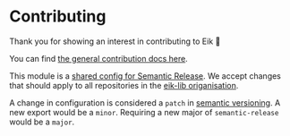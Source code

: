 # Contributing

Thank you for showing an interest in contributing to Eik 🧡

You can find [the general contribution docs here](https://github.com/eik-lib/.github/blob/main/CONTRIBUTING.md).

This module is a [shared config for Semantic Release](https://semantic-release.gitbook.io/semantic-release/usage/shareable-configurations). We accept changes that should apply to all repositories in the [eik-lib origanisation](https://github.com/eik-lib).

A change in configuration is considered a `patch` in [semantic versioning](https://semver.org/). A new export would be a `minor`. Requiring a new major of `semantic-release` would be a `major`.
